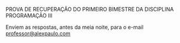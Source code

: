 PROVA DE RECUPERAÇÃO DO PRIMEIRO BIMESTRE DA DISCIPLINA PROGRAMAÇÃO III

Enviem as respostas, antes da meia noite, para o e-mail professor@alexpaulo.com
